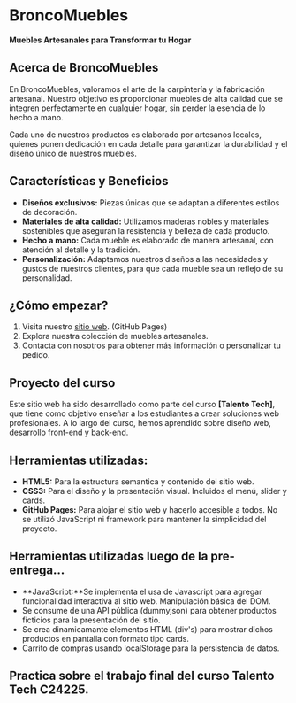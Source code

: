 # BroncoMuebles

**Muebles Artesanales para Transformar tu Hogar**

## Acerca de BroncoMuebles

En BroncoMuebles, valoramos el arte de la carpintería y la fabricación artesanal. Nuestro objetivo es proporcionar muebles de alta calidad que se integren perfectamente en cualquier hogar, sin perder la esencia de lo hecho a mano.

Cada uno de nuestros productos es elaborado por artesanos locales, quienes ponen dedicación en cada detalle para garantizar la durabilidad y el diseño único de nuestros muebles.

## Características y Beneficios

- **Diseños exclusivos:** Piezas únicas que se adaptan a diferentes estilos de decoración.
- **Materiales de alta calidad:** Utilizamos maderas nobles y materiales sostenibles que aseguran la resistencia y belleza de cada producto.
- **Hecho a mano:** Cada mueble es elaborado de manera artesanal, con atención al detalle y la tradición.
- **Personalización:** Adaptamos nuestros diseños a las necesidades y gustos de nuestros clientes, para que cada mueble sea un reflejo de su personalidad.

## ¿Cómo empezar?

1. Visita nuestro [sitio web](https://rdmartucci.github.io/Proyecto-BroncoMuebles/). (GitHub Pages)
2. Explora nuestra colección de muebles artesanales.
3. Contacta con nosotros para obtener más información o personalizar tu pedido.

## Proyecto del curso

Este sitio web ha sido desarrollado como parte del curso **[Talento Tech]**, que tiene como objetivo enseñar a los estudiantes a crear soluciones web profesionales. A lo largo del curso, hemos aprendido sobre diseño web, desarrollo front-end y back-end.

## Herramientas utilizadas:
- **HTML5:** Para la estructura semantica y contenido del sitio web.
- **CSS3:** Para el diseño y la presentación visual. Incluidos el menú, slider y cards.
- **GitHub Pages:** Para alojar el sitio web y hacerlo accesible a todos.
No se utilizó JavaScript ni framework para mantener la simplicidad del proyecto. 

## Herramientas utilizadas luego de la pre-entrega...
- **JavaScript:**Se implementa el usa de Javascript para agregar funcionalidad interactiva al sitio web. Manipulación básica del DOM.
- Se consume de una API pública (dummyjson) para obtener productos ficticios para la presentación del sitio.
- Se crea dinamicamante elementos HTML (div's) para mostrar dichos productos en pantalla con formato tipo cards.
- Carrito de compras usando localStorage para la persistencia de datos.

## Practica sobre el trabajo final del curso Talento Tech C24225. ##
